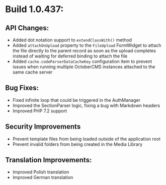 # Build 1.0.437:

## API Changes:
- Added dot notation support to `extendClassWith()` method
- Added `attachOnUpload` property to the `FileUpload` FormWidget to attach the file directly to the parent record as soon as the upload completes instead of waiting for deferred binding to attach the file
- Added `cache.codeParserDataCacheKey` configuration item to prevent issues when running multiple OctoberCMS instances attached to the same cache server

## Bug Fixes:
- Fixed infinite loop that could be triggered in the AuthManager
- Improved the SectionParser logic, fixing a bug with Markdown headers
- Improved PHP 7.2 support

## Security Improvements
- Prevent template files from being loaded outside of the application root
- Prevent invalid folders from being created in the Media Library

## Translation Improvements:
- Improved Polish translation
- Improved German translation